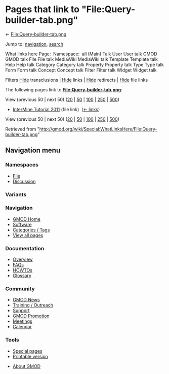<div id="mw-page-base" class="noprint">

</div>

<div id="mw-head-base" class="noprint">

</div>

<div id="content" class="mw-body" role="main">

<span id="top"></span>

<div id="mw-js-message" style="display:none;">

</div>



# <span dir="auto">Pages that link to "File:Query-builder-tab.png"</span>

<div id="bodyContent">

<div id="contentSub">

←
[File:Query-builder-tab.png](/wiki/File:Query-builder-tab.png "File:Query-builder-tab.png")

</div>

<div id="jump-to-nav" class="mw-jump">

Jump to: [navigation](#mw-navigation), [search](#p-search)

</div>

<div id="mw-content-text">

What links here Page:  Namespace:  all (Main) Talk User User talk GMOD
GMOD talk File File talk MediaWiki MediaWiki talk Template Template talk
Help Help talk Category Category talk Property Property talk Type Type
talk Form Form talk Concept Concept talk Filter Filter talk Widget
Widget talk

Filters
[Hide](/mediawiki/index.php?title=Special:WhatLinksHere/File:Query-builder-tab.png&hidetrans=1 "Special:WhatLinksHere/File:Query-builder-tab.png")
transclusions \|
[Hide](/mediawiki/index.php?title=Special:WhatLinksHere/File:Query-builder-tab.png&hidelinks=1 "Special:WhatLinksHere/File:Query-builder-tab.png")
links \|
[Hide](/mediawiki/index.php?title=Special:WhatLinksHere/File:Query-builder-tab.png&hideredirs=1 "Special:WhatLinksHere/File:Query-builder-tab.png")
redirects \|
[Hide](/mediawiki/index.php?title=Special:WhatLinksHere/File:Query-builder-tab.png&hideimages=1 "Special:WhatLinksHere/File:Query-builder-tab.png")
file links

The following pages link to
**[File:Query-builder-tab.png](/wiki/File:Query-builder-tab.png "File:Query-builder-tab.png")**:

View (previous 50 \| next 50)
([20](/mediawiki/index.php?title=Special:WhatLinksHere/File:Query-builder-tab.png&limit=20 "Special:WhatLinksHere/File:Query-builder-tab.png")
\|
[50](/mediawiki/index.php?title=Special:WhatLinksHere/File:Query-builder-tab.png&limit=50 "Special:WhatLinksHere/File:Query-builder-tab.png")
\|
[100](/mediawiki/index.php?title=Special:WhatLinksHere/File:Query-builder-tab.png&limit=100 "Special:WhatLinksHere/File:Query-builder-tab.png")
\|
[250](/mediawiki/index.php?title=Special:WhatLinksHere/File:Query-builder-tab.png&limit=250 "Special:WhatLinksHere/File:Query-builder-tab.png")
\|
[500](/mediawiki/index.php?title=Special:WhatLinksHere/File:Query-builder-tab.png&limit=500 "Special:WhatLinksHere/File:Query-builder-tab.png"))

- [InterMine Tutorial
  2011](/wiki/InterMine_Tutorial_2011 "InterMine Tutorial 2011") (file
  link) ‎ <span class="mw-whatlinkshere-tools">([←
  links](/mediawiki/index.php?title=Special:WhatLinksHere&target=InterMine+Tutorial+2011 "Special:WhatLinksHere"))</span>

View (previous 50 \| next 50)
([20](/mediawiki/index.php?title=Special:WhatLinksHere/File:Query-builder-tab.png&limit=20 "Special:WhatLinksHere/File:Query-builder-tab.png")
\|
[50](/mediawiki/index.php?title=Special:WhatLinksHere/File:Query-builder-tab.png&limit=50 "Special:WhatLinksHere/File:Query-builder-tab.png")
\|
[100](/mediawiki/index.php?title=Special:WhatLinksHere/File:Query-builder-tab.png&limit=100 "Special:WhatLinksHere/File:Query-builder-tab.png")
\|
[250](/mediawiki/index.php?title=Special:WhatLinksHere/File:Query-builder-tab.png&limit=250 "Special:WhatLinksHere/File:Query-builder-tab.png")
\|
[500](/mediawiki/index.php?title=Special:WhatLinksHere/File:Query-builder-tab.png&limit=500 "Special:WhatLinksHere/File:Query-builder-tab.png"))

</div>

<div class="printfooter">

Retrieved from
"<http://gmod.org/wiki/Special:WhatLinksHere/File:Query-builder-tab.png>"

</div>

<div id="catlinks" class="catlinks catlinks-allhidden">

</div>

<div class="visualClear">

</div>

</div>

</div>

<div id="mw-navigation">

## Navigation menu

<div id="mw-head">



<div id="left-navigation">

<div id="p-namespaces" class="vectorTabs" role="navigation"
aria-labelledby="p-namespaces-label">

### Namespaces

- <span id="ca-nstab-image"><a href="/wiki/File:Query-builder-tab.png" accesskey="c"
  title="View the file page [c]">File</a></span>
- <span id="ca-talk"><a
  href="/mediawiki/index.php?title=File_talk:Query-builder-tab.png&amp;action=edit&amp;redlink=1"
  accesskey="t"
  title="Discussion about the content page [t]">Discussion</a></span>

</div>

<div id="p-variants" class="vectorMenu emptyPortlet" role="navigation"
aria-labelledby="p-variants-label">

### 

### Variants[](#)

<div class="menu">

</div>

</div>

</div>

<div id="right-navigation">





</div>



</div>

</div>

</div>

<div id="mw-panel">

<div id="p-logo" role="banner">

<a href="/wiki/Main_Page"
style="background-image: url(http://gmod.org/images/GMOD-cogs.png);"
title="Visit the main page"></a>

</div>

<div id="p-Navigation" class="portal" role="navigation"
aria-labelledby="p-Navigation-label">

### Navigation

<div class="body">

- <span id="n-GMOD-Home">[GMOD Home](/wiki/Main_Page)</span>
- <span id="n-Software">[Software](/wiki/GMOD_Components)</span>
- <span id="n-Categories-.2F-Tags">[Categories /
  Tags](/wiki/Categories)</span>
- <span id="n-View-all-pages">[View all
  pages](/wiki/Special:AllPages)</span>

</div>

</div>

<div id="p-Documentation" class="portal" role="navigation"
aria-labelledby="p-Documentation-label">

### Documentation

<div class="body">

- <span id="n-Overview">[Overview](/wiki/Overview)</span>
- <span id="n-FAQs">[FAQs](/wiki/Category:FAQ)</span>
- <span id="n-HOWTOs">[HOWTOs](/wiki/Category:HOWTO)</span>
- <span id="n-Glossary">[Glossary](/wiki/Glossary)</span>

</div>

</div>

<div id="p-Community" class="portal" role="navigation"
aria-labelledby="p-Community-label">

### Community

<div class="body">

- <span id="n-GMOD-News">[GMOD News](/wiki/GMOD_News)</span>
- <span id="n-Training-.2F-Outreach">[Training /
  Outreach](/wiki/Training_and_Outreach)</span>
- <span id="n-Support">[Support](/wiki/Support)</span>
- <span id="n-GMOD-Promotion">[GMOD
  Promotion](/wiki/GMOD_Promotion)</span>
- <span id="n-Meetings">[Meetings](/wiki/Meetings)</span>
- <span id="n-Calendar">[Calendar](/wiki/Calendar)</span>

</div>

</div>

<div id="p-tb" class="portal" role="navigation"
aria-labelledby="p-tb-label">

### Tools

<div class="body">

- <span id="t-specialpages"><a href="/wiki/Special:SpecialPages" accesskey="q"
  title="A list of all special pages [q]">Special pages</a></span>
- <span id="t-print"><a
  href="/mediawiki/index.php?title=Special:WhatLinksHere/File:Query-builder-tab.png&amp;printable=yes"
  rel="alternate" accesskey="p"
  title="Printable version of this page [p]">Printable version</a></span>

</div>

</div>

</div>

</div>

<div id="footer" role="contentinfo">

- <span id="footer-places-about">[About
  GMOD](/wiki/GMOD:About "GMOD:About")</span>

<!-- -->






</div>
